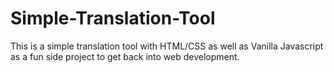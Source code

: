 # Simple-Translation-Tool
This is a simple translation tool with HTML/CSS as well as Vanilla Javascript as a fun side project to get back into web development.
